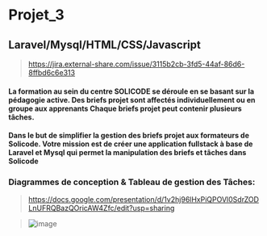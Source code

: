 # Projet_3
## Laravel/Mysql/HTML/CSS/Javascript

> https://jira.external-share.com/issue/3115b2cb-3fd5-44af-86d6-8ffbd6c6e313

#### La formation au sein du centre SOLICODE se déroule en se basant sur la pédagogie active. Des briefs projet sont affectés individuellement ou en groupe aux apprenants Chaque briefs projet peut contenir plusieurs tâches.
#### Dans le but de simplifier la gestion des briefs projet aux formateurs de Solicode. Votre mission est de créer une application fullstack à base de Laravel et Mysql qui permet la manipulation des briefs et tâches dans Solicode


### Diagrammes de conception & Tableau de gestion des Tâches:
> https://docs.google.com/presentation/d/1v2hj96lHxPiQPOVl0SdrZODLnUFRQBazQOricAW4Zfc/edit?usp=sharing



> ![image](https://user-images.githubusercontent.com/92023794/199241691-d655f22f-bc02-4102-89e4-c7c56b138c1a.png)
